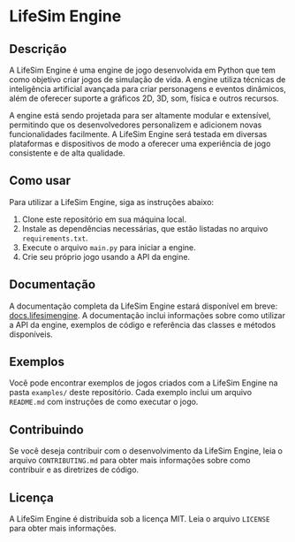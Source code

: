 # LifeSim Engine

## Descrição

A LifeSim Engine é uma engine de jogo desenvolvida em Python que tem como objetivo criar jogos de simulação de vida. A engine utiliza técnicas de inteligência artificial avançada para criar personagens e eventos dinâmicos, além de oferecer suporte a gráficos 2D, 3D, som, física e outros recursos.

A engine está sendo projetada para ser altamente modular e extensível, permitindo que os desenvolvedores personalizem e adicionem novas funcionalidades facilmente. A LifeSim Engine será testada em diversas plataformas e dispositivos de modo a oferecer uma experiência de jogo consistente e de alta qualidade.

## Como usar

Para utilizar a LifeSim Engine, siga as instruções abaixo:

1. Clone este repositório em sua máquina local.
2. Instale as dependências necessárias, que estão listadas no arquivo `requirements.txt`.
3. Execute o arquivo `main.py` para iniciar a engine.
4. Crie seu próprio jogo usando a API da engine.

## Documentação

A documentação completa da LifeSim Engine estará disponível em breve: [docs.lifesimengine](#). A documentação inclui informações sobre como utilizar a API da engine, exemplos de código e referência das classes e métodos disponíveis.

## Exemplos

Você pode encontrar exemplos de jogos criados com a LifeSim Engine na pasta `examples/` deste repositório. Cada exemplo inclui um arquivo `README.md` com instruções de como executar o jogo.

## Contribuindo

Se você deseja contribuir com o desenvolvimento da LifeSim Engine, leia o arquivo `CONTRIBUTING.md` para obter mais informações sobre como contribuir e as diretrizes de código.

## Licença

A LifeSim Engine é distribuída sob a licença MIT. Leia o arquivo `LICENSE` para obter mais informações.
